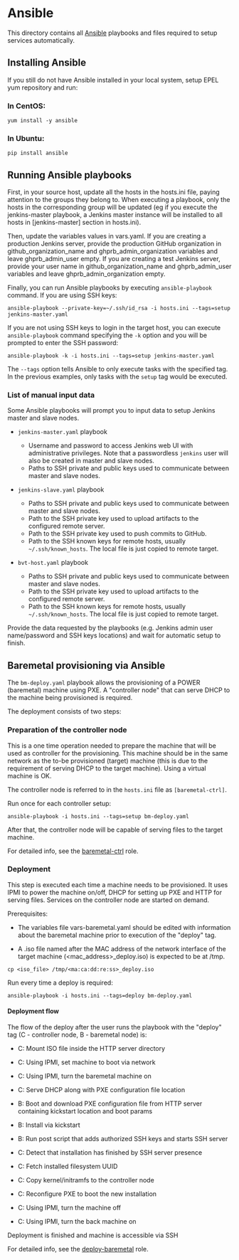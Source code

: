 # Ansible

This directory contains all [Ansible](http://docs.ansible.com/) playbooks and
files required to setup services automatically.

## Installing Ansible

If you still do not have Ansible installed in your local system, setup EPEL yum
repository and run:

### In CentOS:
`yum install -y ansible`

### In Ubuntu:
`pip install ansible`

## Running Ansible playbooks

First, in your source host, update all the hosts in the hosts.ini file, paying attention to the groups they belong to.
When executing a playbook, only the hosts in the corresponding group will be updated (eg if you
execute the jenkins-master playbook, a Jenkins master instance will be installed to all
hosts in [jenkins-master] section in hosts.ini).

Then, update the variables values in vars.yaml. If you are creating a production
Jenkins server, provide the production GitHub organization in github_organization_name
and ghprb_admin_organization variables and leave ghprb_admin_user empty. If you
are creating a test Jenkins server, provide your user name in github_organization_name
and ghprb_admin_user variables and leave ghprb_admin_organization empty.

Finally, you can run Ansible playbooks by executing `ansible-playbook` command.
If you are using SSH keys:

`ansible-playbook --private-key=~/.ssh/id_rsa -i hosts.ini --tags=setup
                  jenkins-master.yaml`

If you are not using SSH keys to login in the target host, you can execute
`ansible-playbook` command specifying the `-k` option and you will be prompted
to enter the SSH password:

`ansible-playbook -k -i hosts.ini --tags=setup
                  jenkins-master.yaml`

The `--tags` option tells Ansible to only execute tasks with the specified tag.
In the previous examples, only tasks with the `setup` tag would be executed.

### List of manual input data

Some Ansible playbooks will prompt you to input data to setup Jenkins master and slave nodes.

- `jenkins-master.yaml` playbook

	- Username and password to access Jenkins web UI with administrative privileges. Note that
a passwordless `jenkins` user will also be created in master and slave nodes.
	- Paths to SSH private and public keys used to communicate between master and slave nodes.

- `jenkins-slave.yaml` playbook

	- Paths to SSH private and public keys used to communicate between master and slave nodes.
	- Path to the SSH private key used to upload 
artifacts to the configured remote server.
	- Path to the SSH private key used to push commits to GitHub.
	- Path to the SSH known keys for remote hosts, usually `~/.ssh/known_hosts`. 
The local file is just copied to remote target.

- `bvt-host.yaml` playbook

	- Paths to SSH private and public keys used to communicate between master
    and slave nodes.
	- Path to the SSH private key used to upload artifacts to the configured
    remote server.
	- Path to the SSH known keys for remote hosts, usually
    `~/.ssh/known_hosts`. The local file is just copied to remote target.

Provide the data requested by the playbooks (e.g. Jenkins admin user name/password
and SSH keys locations) and wait for automatic setup to finish.

## Baremetal provisioning via Ansible

The `bm-deploy.yaml` playbook allows the provisioning of a POWER
(baremetal) machine using PXE. A "controller node" that can serve DHCP
to the machine being provisioned is required.

The deployment consists of two steps:

### Preparation of the controller node

This is a one time operation needed to prepare the machine that will
be used as controller for the provisioning. This machine should be in
the same network as the to-be provisioned (target) machine (this is
due to the requirement of serving DHCP to the target machine). Using a
virtual machine is OK.

The controller node is referred to in the `hosts.ini` file as
`[baremetal-ctrl]`.

Run once for each controller setup:
 ```
 ansible-playbook -i hosts.ini --tags=setup bm-deploy.yaml
 ```

After that, the controller node will be capable of serving files to
the target machine.

For detailed info, see the [baremetal-ctrl](roles/baremetal-ctrl) role.

### Deployment

This step is executed each time a machine needs to be provisioned. It
uses IPMI to power the machine on/off, DHCP for setting up PXE and
HTTP for serving files. Services on the controller node are started on
demand.

Prerequisites:

 - The variables file vars-baremetal.yaml should be edited with
information about the baremetal machine prior to execution of the
"deploy" tag.

 - A .iso file named after the MAC address of the network interface of
the target machine (<mac_address>_deploy.iso) is expected to be at
/tmp.

 ```
 cp <iso_file> /tmp/<ma:ca:dd:re:ss>_deploy.iso
 ```

Run every time a deploy is required:
 ```
 ansible-playbook -i hosts.ini --tags=deploy bm-deploy.yaml
 ```

#### Deployment flow

The flow of the deploy after the user runs the playbook with the
"deploy" tag (C - controller node, B - baremetal node) is:

- C: Mount ISO file inside the HTTP server directory
- C: Using IPMI, set machine to boot via network
- C: Using IPMI, turn the baremetal machine on
- C: Serve DHCP along with PXE configuration file location


- B: Boot and download PXE configuration file from HTTP server containing kickstart location and boot params
- B: Install via kickstart
- B: Run post script that adds authorized SSH keys and starts SSH server
- C: Detect that installation has finished by SSH server presence
- C: Fetch installed filesystem UUID
- C: Copy kernel/initramfs to the controller node
- C: Reconfigure PXE to boot the new installation


- C: Using IPMI, turn the machine off
- C: Using IPMI, turn the back machine on

Deployment is finished and machine is accessible via SSH

For detailed info, see the [deploy-baremetal](roles/deploy-baremetal) role.
